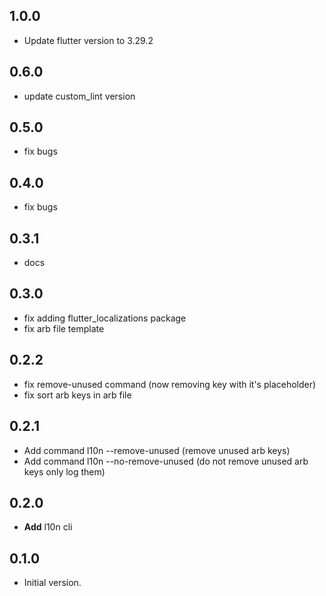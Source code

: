 ## 1.0.0

- Update flutter version to 3.29.2

## 0.6.0

- update custom_lint version

## 0.5.0

- fix bugs

## 0.4.0

- fix bugs

## 0.3.1

- docs

## 0.3.0

- fix adding flutter_localizations package
- fix arb file template

## 0.2.2

- fix remove-unused command (now removing key with it's placeholder)
- fix sort arb keys in arb file

## 0.2.1

- Add command l10n --remove-unused (remove unused arb keys)
- Add command l10n --no-remove-unused (do not remove unused arb keys only log them)

## 0.2.0

- **Add** l10n cli

## 0.1.0

- Initial version.

